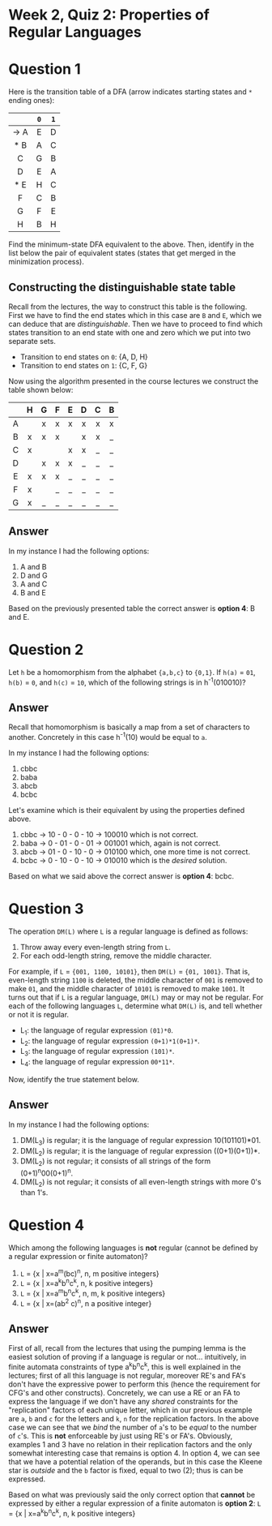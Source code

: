 # Week 2, Quiz 2: Properties of Regular Languages

# Question 1

Here is the transition table of a DFA (arrow indicates starting states and `*` ending ones):

|         |   `0`   |   `1`   |
|:-------:|:-------:|:-------:|
|  → A    |     E   |    D    |
|  * B    |     A   |    C    |
|    C    |     G   |    B    |
|    D    |     E   |    A    |
|  * E    |     H   |    C    |
|    F    |     C   |    B    |
|    G    |     F   |    E    |
|    H    |     B   |    H    |

Find the minimum-state DFA equivalent to the above. Then, identify in the list below the 
pair of equivalent states (states that get merged in the minimization process).

## Constructing the distinguishable state table

Recall from the lectures, the way to construct this table is the following. First we have
to find the end states which in this case are `B` and `E`, which we can deduce that are
*distinguishable*. Then we have to proceed to find which states transition to an end state
with one and zero which we put into two separate sets.


 * Transition to end states on `0`: {A, D, H}
 * Transition to end states on `1`: {C, F, G}

 Now using the algorithm presented in the course lectures we construct the
 table shown below:

|      |   H   |   G   |   F   |   E   |   D   |   C   |   B   |
|:----:|:-----:|:----:|:----:|:----:|:----:|:----:|:----:|
|  A   |      |   x  |   x  |   x  |   x  |  x   |   x   |
|  B   |  x   |   x  |   x  |      |   x  |  x   |   _   |
|  C   |  x   |      |      |   x  |   x  |  _   |   _   |
|  D   |      |   x  |   x  |   x  |   _  |  _   |   _   |
|  E   |  x   |   x  |   x  |   _  |   _  |  _   |   _   |
|  F   |  x   |      |   _  |   _  |   _  |  _   |   _   |
|  G   |  x   |   _  |   _  |   _  |   _  |  _   |   _   |

## Answer

In my instance I had the following options:

 1. A and B
 2. D and G
 3. A and C
 4. B and E
 
Based on the previously presented table the correct answer is **option 4**: B and E.

# Question 2

Let `h` be a homomorphism from the alphabet `{a,b,c}` to `{0,1}`. If `h(a)` = `01`, `h(b)` = `0`, 
and `h(c)` = `10`, which of the following strings is in h<sup>-1</sup>(010010)?

## Answer

Recall that homomorphism is basically a map from a set of characters to another. Concretely in this
case h<sup>-1</sup>(10) would be equal to `a`.

In my instance I had the following options:

 1. cbbc
 2. baba
 3. abcb
 4. bcbc
 
Let's examine which is their equivalent by using the properties defined above.

 1. cbbc → 10 - 0 - 0 - 10 → 100010 which is not correct.
 2. baba → 0 - 01 - 0 - 01 → 001001 which, again is not correct.
 3. abcb → 01 - 0 - 10 - 0 → 010100 which, one more time is not correct.
 4. bcbc → 0 - 10 - 0 - 10 → 010010 which is the *desired* solution.
 
Based on what we said above the correct answer is **option 4**: bcbc.

# Question 3

The operation `DM(L)` where `L` is a regular language is defined as follows:
 
 1. Throw away every even-length string from `L`.
 2. For each odd-length string, remove the middle character.

For example, if `L` = `{001, 1100, 10101}`, then `DM(L)` = `{01, 1001}`. That is, even-length 
string `1100` is deleted, the middle character of `001` is removed to make `01`, and the 
middle character of `10101` is removed to make `1001`. It turns out that if `L` is a regular 
language, `DM(L)` may or may not be regular. For each of the following languages `L`, 
determine what `DM(L)` is, and tell whether or not it is regular.

 * L<sub>1</sub>: the language of regular expression `(01)*0`.
 * L<sub>2</sub>: the language of regular expression `(0+1)*1(0+1)*`.
 * L<sub>3</sub>: the language of regular expression `(101)*`.
 * L<sub>4</sub>: the language of regular expression `00*11*`.
 
Now, identify the true statement below.

## Answer

In my instance I had the following options:

 1. DM(L<sub>3</sub>) is regular; it is the language of regular expression 10(101101)*01.
 2. DM(L<sub>2</sub>) is regular; it is the language of regular expression ((0+1)(0+1))*.
 3. DM(L<sub>2</sub>) is not regular; it consists of all strings of the form (0+1)<sup>n</sup>00(0+1)<sup>n</sup>.
 4. DM(L<sub>2</sub>) is not regular; it consists of all even-length strings with more 0's than 1's.

# Question 4

Which among the following languages is **not** regular (cannot be defined by a regular 
expression or finite automaton)?

1. `L` = {x | x=a<sup>m</sup>(bc)<sup>n</sup>, n, m positive integers}
2. `L` = {x | x=a<sup>k</sup>b<sup>n</sup>c<sup>k</sup>, n, k positive integers}
3. `L` = {x | x=a<sup>m</sup>b<sup>n</sup>c<sup>k</sup>, n, m, k positive integers}
4. `L` = {x | x=(ab<sup>2</sup> c)<sup>n</sup>, n a positive integer}

## Answer

First of all, recall from the lectures that using the pumping lemma is the easiest solution of proving if a language
is regular or not... intuitively, in finite automata constraints of type a<sup>k</sup>b<sup>n</sup>c<sup>k</sup>, this
is well explained in the lectures; first of all this language is not regular, moreover RE's and FA's don't have
the expressive power to perform this (hence the requirement for CFG's and other constructs). Concretely, we can
use a RE or an FA to express the language if we don't have any *shared* constraints for the "replication" 
factors of each unique letter, which in our previous example are `a`, `b` and `c` for the letters and `k`, `n` for 
the replication factors. In the above case we can see that we *bind* the number of `a`'s to be *equal* to the 
number of `c`'s. This is **not** enforceable by just using RE's or FA's. Obviously, examples 1 and 3 have no 
relation in their replication factors and the only somewhat interesting case that remains is option 4. In option 
4, we can see that we have a potential relation of the operands, but in this case the Kleene star is *outside* and 
the `b` factor is fixed, equal to two (2); thus is can be expressed.

Based on what was previously said the only correct option that **cannot** be expressed by either a regular expression
of a finite automaton is **option 2**: `L` = {x | x=a<sup>k</sup>b<sup>n</sup>c<sup>k</sup>, n, k positive integers}